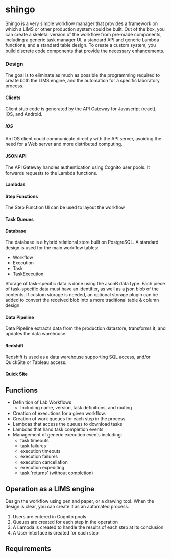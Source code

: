 shingo
======

Shingo is a very simple workflow manager that provides a framework on which a LIMS
 or other production system could be built. Out of the box, you can create a skeletal version of the workflow 
 from pre-made components, including a generic task manager UI, a standard API and generic Lambda functions, 
 and a standard table design. To create a custom system, you build discrete code components that provide the 
 necessary enhancements.
 
### Design
The goal is to eliminate as much as possible the programming required to create both
the LIMS engine, and the automation for a specific laboratory process.

#### Clients 
Client stub code is generated by the API Gateway for Javascript (react), IOS, and Android.

##### IOS
An IOS client could communicate directly with the API server, avoiding the need for a Web server and more distributed
computing.  

#### JSON API
The API Gateway handles authentication using Cognito user pools. It forwards requests to the Lambda functions.
 
#### Lambdas



#### Step Functions
The Step Function UI can be used to layout the workflow
 
#### Task Queues



#### Database
The database is a hybrid relational store built on PostgreSQL. A standard design is used for the main workflow tables:
* Workflow
* Execution
* Task
* TaskExecution

Storage of task-specific data is done using the JsonB data type. Each piece of task-specific data must have an identifier,
as well as a json blob of the contents. If custom storage is needed, an optional storage plugin can be added to convert
the received blob into a more traditional table & column design.  

#### Data Pipeline
Data Pipeline extracts data from the production datastore, transforms it, and updates the data warehouse.

#### Redshift 
Redshift is used as a data warehouse supporting SQL access, and/or QuickSite or Tableau access. 

#### Quick Site


## Functions
* Definition of Lab Workflows
    * Including name, version, task definitions, and routing
* Creation of executions for a given workflow. 
* Creation of work queues for each step in the process
* Lambdas that access the queues to download tasks
* Lambdas that hand task completion events
* Management of generic execution events including: 
    * task timeouts
    * task failures
    * execution timeouts
    * execution failures
    * execution cancellation
    * execution expediting 
    * task 'returns' (without completion) 

## 

## Operation as a LIMS engine
Design the workflow using pen and paper, or a drawing tool. When the design is clear, you can create it as an automated process.


1. Users are entered in Cognito pools
2. Queues are created for each step in the operation
3. A Lambda is created to handle the results of each step at its conclusion
4. A User interface is created for each step
 
## Requirements

